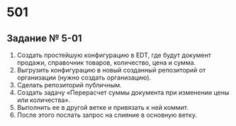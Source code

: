 # 501
## Задание № 5-01

1. Создать простейшую конфигурацию в EDT, где будут документ продажи, справочник товаров, количество, цена и сумма.
2. Выгрузить конфигурацию в новый созданный репозиторий от организации (нужно создать организацию).
3. Сделать репозиторий публичным.
4. Создать задачу «Перерасчет суммы документа при изменении цены или количества».
5. Выполнить ее в другой ветке и привязать к ней коммит.
6. После этого послать запрос на слияние в основную ветку.

